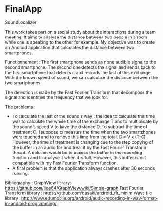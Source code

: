 # FinalApp

SoundLocalizer

This work takes part on a social study about the interactions during a team meeting. It aims to analyse the distance between two people in a room while one is speaking to the other for example.
My objective was to create an Android application that calculates the distance between two smartphones.

Functionnement :
	The first smartphone sends an none audible signal to the second smartphone. The second one detects the signal and sends back to the first smartphone that detects it and records the last of this exchange. With the known speed of sound, we can calculate the distance between the two smartphones.

The detection  is made by the Fast Fourier Transform that decompose the signal and identifies the frequency that we look for.


The problems :
- To calculate the last of the sound's way : the idea to calculate this time was to calculate the whole time of the exchange T and to multiplicate by the sound’s speed V to have the distance D. To subtract the time of treatment C, I suppose to measure the time when the two smartphones were touched and to remove this time from the total.
	D = V x (T-C) 
However, the time of treatment is changing due to the step copying of the buffer in an audio file and treat it by the Fast Fourier Transform thread. A solution would be to access the buffer in the recording function and to analyse it when it is full. However, this buffer is not compatible with my Fast Fourier Transform function. 
- A final problem is that the application always crashes after 30 seconds running.

Bibliography :
GraphView library: https://github.com/jjoe64/GraphView/wiki/Simple-graph
Fast Fourier Transform library : https://github.com/dasaki/android_fft_minim
Wave file library : http://www.edumobile.org/android/audio-recording-in-wav-format-in-android-programming/
